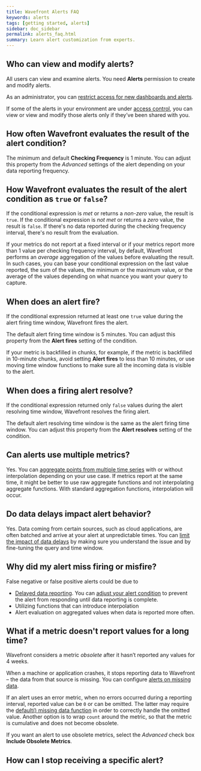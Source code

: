 ```yaml
---
title: Wavefront Alerts FAQ
keywords: alerts
tags: [getting started, alerts]
sidebar: doc_sidebar
permalink: alerts_faq.html
summary: Learn alert customization from experts.
---
```

## Who can view and modify alerts?
All users can view and examine alerts. You need **Alerts** permission to create and modify alerts.

As an administrator, you can [restrict access for new dashboards and alerts](access.html#changing-access-for-individual-dashboards-or-alerts).

If some of the alerts in your environment are under [access control](access.html), you can view or view and modify those alerts only if they’ve been shared with you.

## How often Wavefront evaluates the result of the alert condition?
The minimum and default **Checking Frequency** is 1 minute. You can adjust this property from the *Advanced* settings of the alert depending on your data reporting frequency.

## How Wavefront evaluates the result of the alert condition as `true` or `false`?
If the conditional expression is *met* or returns a *non-zero* value, the result is `true`. If the conditional expression is *not met* or returns a *zero* value, the result is `false`. If there's no data reported during the checking frequency interval, there's no result from the evaluation.

If your metrics do not report at a fixed interval or if your metrics report more than 1 value per checking frequency interval, by default, Wavefront performs an *average* aggregation of the values before evaluating the result. In such cases, you can base your conditional expression on the last value reported, the sum of the values, the minimum or the maximum value, or the average of the values depending on what nuance you want your query to capture.

## When does an alert fire?
If the conditional expression returned at least one `true` value during the alert firing time window, Wavefront fires the alert.

The default alert firing time window is 5 minutes. You can adjust this property from the **Alert fires** setting of the condition.

If your metric is backfilled in chunks, for example, if the metric is backfilled in 10-minute chunks, avoid setting **Alert fires** to less than 10 minutes, or use moving time window functions to make sure all the incoming data is visible to the alert.

## When does a firing alert resolve?
If the conditional expression returned only `false` values during the alert resolving time window, Wavefront resolves the firing alert.

The default alert resolving time window is the same as the alert firing time window. You can adjust this property from the **Alert resolves** setting of the condition.

## Can alerts use multiple metrics?
Yes. You can [aggregate points from multiple time series](query_language_aggregate_functions.html) with or without interpolation depending on your use case. If metrics report at the same time, it might be better to use raw aggregate functions and not interpolating aggregate functions. With standard aggregation functions, interpolation will occur.

## Do data delays impact alert behavior?
Yes. Data coming from certain sources, such as cloud applications, are often batched and arrive at your alert at unpredictable times. You can [limit the impact of data delays](alerts_delayed_data.html) by making sure you understand the issue and by fine-tuning the query and time window.

## Why did my alert miss firing or misfire?
False negative or false positive alerts could be due to
* [Delayed data reporting](alerts_delayed_data.html#check-for-a-data-delay). You can [adjust your alert condition](alerts_delayed_data.html#minimize-the-impact-of-data-delays-on-alerts) to prevent the alert from responding until data reporting is complete.
* Utilizing functions that can introduce interpolation
* Alert evaluation on aggregated values when data is reported more often.

## What if a metric doesn't report values for a long time?
Wavefront considers a metric *obsolete* after it hasn’t reported any values for 4 weeks.

When a machine or application crashes, it stops reporting data to Wavefront – the data from that source is missing. You can configure [alerts on missing data](alerts_missing_data.html).

If an alert uses an error metric, when no errors occurred during a reporting interval, reported value can be `0` or can be omitted. The latter may require the [default() missing data function](ts_default.html) in order to correctly handle the omitted value. Another option is to wrap `count` around the metric, so that the metric is cumulative and does not become obsolete.

If you want an alert to use obsolete metrics, select the *Advanced* check box **Include Obsolete Metrics**.

## How can I stop receiving a specific alert?
